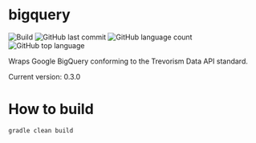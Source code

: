 # bigquery
![Build](https://github.com/trevorism/bigquery/actions/workflows/deploy.yml/badge.svg)
![GitHub last commit](https://img.shields.io/github/last-commit/trevorism/bigquery)
![GitHub language count](https://img.shields.io/github/languages/count/trevorism/bigquery)
![GitHub top language](https://img.shields.io/github/languages/top/trevorism/bigquery)

Wraps Google BigQuery conforming to the Trevorism Data API standard.

Current version: 0.3.0

# How to build
`gradle clean build`
